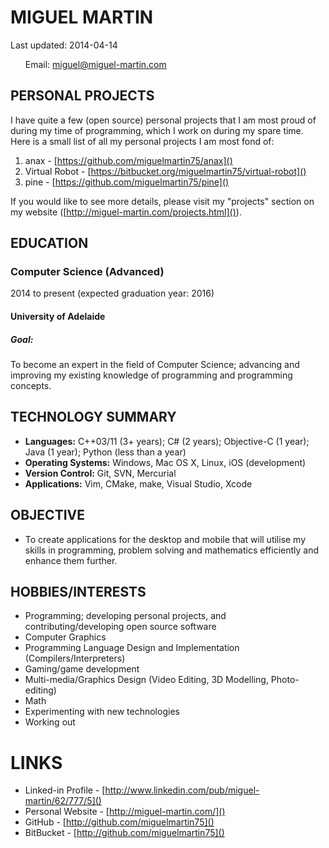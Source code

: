 # MIGUEL MARTIN
Last updated: 2014-04-14

<div id="contact">
<ul style="list-style-type:none">
<li>Email: <a href="mailto:miguel@miguel-martin.com">miguel@miguel-martin.com</a></li>
</ul>
</div>

## PERSONAL PROJECTS

I have quite a few (open source) personal projects that I am most proud of during my time of programming, which I work on during my spare time. Here is a small list of all my personal projects I am most fond of:

1. anax - [https://github.com/miguelmartin75/anax]()
2. Virtual Robot - [https://bitbucket.org/miguelmartin75/virtual-robot]()
3. pine - [https://github.com/miguelmartin75/pine]()

If you would like to see more details, please visit my "projects" section on my website ([http://miguel-martin.com/projects.html]()).

## EDUCATION

### Computer Science (Advanced)

2014 to present (expected graduation year: 2016)

#### University of Adelaide

##### Goal:

To become an expert in the field of Computer Science; advancing and improving my existing knowledge of programming and programming concepts.

## TECHNOLOGY SUMMARY

- **Languages:** C++03/11 (3+ years); C# (2 years); Objective-C (1 year); Java (1 year); Python (less than a year)
- **Operating Systems:** Windows, Mac OS X, Linux, iOS (development)
- **Version Control:** Git, SVN, Mercurial
- **Applications:** Vim, CMake, make, Visual Studio, Xcode

## OBJECTIVE

- To create applications for the desktop and mobile that will utilise my skills in programming, problem solving and mathematics efficiently and enhance them further.

## HOBBIES/INTERESTS

- Programming; developing personal projects, and contributing/developing open source software
- Computer Graphics
- Programming Language Design and Implementation (Compilers/Interpreters)
- Gaming/game development
- Multi-media/Graphics Design (Video Editing, 3D Modelling, Photo-editing)
- Math
- Experimenting with new technologies
- Working out

# LINKS

- Linked-in Profile - [http://www.linkedin.com/pub/miguel-martin/62/777/5]()
- Personal Website - [http://miguel-martin.com/]()
- GitHub - [http://github.com/miguelmartin75]()
- BitBucket - [http://github.com/miguelmartin75]()
